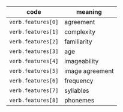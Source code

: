 | code | meaning |
| --- | --- |
| `verb.features[0]` | agreement |
| `verb.features[1]` | complexity |
| `verb.features[2]` | familiarity |
| `verb.features[3]` | age |
| `verb.features[4]` | imageability |
| `verb.features[5]` | image agreement |
| `verb.features[6]` | frequency |
| `verb.features[7]` | syllables |
| `verb.features[8]` | phonemes |